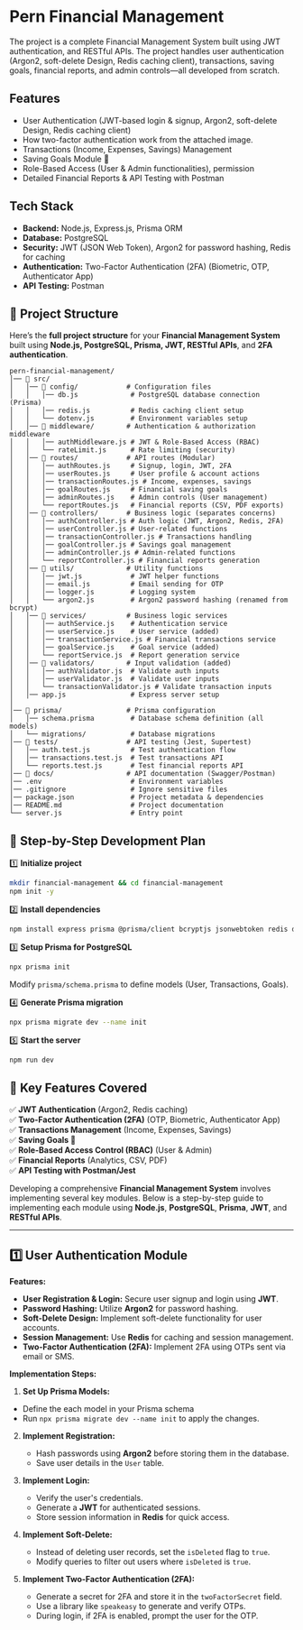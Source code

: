# Pern Financial Management
The project is a complete Financial Management System built using JWT authentication, and RESTful APIs. The project handles user authentication (Argon2, soft-delete Design, Redis caching client), transactions, saving goals, financial reports, and admin controls—all developed from scratch.

## **Features**
- User Authentication (JWT-based login & signup, Argon2, soft-delete Design, Redis caching client)
- How two-factor authentication work from the attached image.
- Transactions (Income, Expenses, Savings) Management
- Saving Goals Module 🎯
- Role-Based Access (User & Admin functionalities), permission 
- Detailed Financial Reports & API Testing with Postman

## **Tech Stack**
- **Backend:** Node.js, Express.js, Prisma ORM
- **Database:** PostgreSQL
- **Security:** JWT (JSON Web Token), Argon2 for password hashing, Redis for caching
- **Authentication:** Two-Factor Authentication (2FA) (Biometric, OTP, Authenticator App)
- **API Testing:** Postman

## **📂 Project Structure**
Here’s the **full project structure** for your **Financial Management System** built using **Node.js, PostgreSQL, Prisma, JWT, RESTful APIs**, and **2FA authentication**.
```
pern-financial-management/
│── 📁 src/
│   │── 📁 config/            # Configuration files
│   │   │── db.js             # PostgreSQL database connection (Prisma)
│   │   │── redis.js          # Redis caching client setup
│   │   └── dotenv.js         # Environment variables setup
│   │── 📁 middleware/        # Authentication & authorization middleware
│   │   │── authMiddleware.js # JWT & Role-Based Access (RBAC)
│   │   └── rateLimit.js      # Rate limiting (security)
│   │── 📁 routes/            # API routes (Modular)
│   │   │── authRoutes.js     # Signup, login, JWT, 2FA
│   │   │── userRoutes.js     # User profile & account actions
│   │   │── transactionRoutes.js # Income, expenses, savings
│   │   │── goalRoutes.js     # Financial saving goals
│   │   │── adminRoutes.js    # Admin controls (User management)
│   │   └── reportRoutes.js   # Financial reports (CSV, PDF exports)
│   │── 📁 controllers/       # Business logic (separates concerns)
│   │   │── authController.js # Auth logic (JWT, Argon2, Redis, 2FA)
│   │   │── userController.js # User-related functions
│   │   │── transactionController.js # Transactions handling
│   │   │── goalController.js # Savings goal management
│   │   │── adminController.js # Admin-related functions
│   │   └── reportController.js # Financial reports generation
│   │── 📁 utils/             # Utility functions
│   │   │── jwt.js            # JWT helper functions
│   │   │── email.js          # Email sending for OTP
│   │   │── logger.js         # Logging system
│   │   └── argon2.js         # Argon2 password hashing (renamed from bcrypt)
│   │── 📁 services/          # Business logic services
│   │   │── authService.js    # Authentication service
│   │   │── userService.js    # User service (added)
│   │   │── transactionService.js # Financial transactions service
│   │   │── goalService.js    # Goal service (added)
│   │   └── reportService.js  # Report generation service
│   │── 📁 validators/        # Input validation (added)
│   │   │── authValidator.js  # Validate auth inputs
│   │   │── userValidator.js  # Validate user inputs
│   │   └── transactionValidator.js # Validate transaction inputs
│   │── app.js                # Express server setup
│   
│── 📁 prisma/                # Prisma configuration
│   │── schema.prisma         # Database schema definition (all models)
│   └── migrations/           # Database migrations
│── 📁 tests/                 # API testing (Jest, Supertest)
│   │── auth.test.js          # Test authentication flow
│   │── transactions.test.js  # Test transactions API
│   └── reports.test.js       # Test financial reports API
│── 📁 docs/                  # API documentation (Swagger/Postman)
│── .env                      # Environment variables
│── .gitignore                # Ignore sensitive files
│── package.json              # Project metadata & dependencies
│── README.md                 # Project documentation
└── server.js                 # Entry point
```
## **📌 Step-by-Step Development Plan**
1️⃣ **Initialize project**  
```sh
mkdir financial-management && cd financial-management
npm init -y
```

2️⃣ **Install dependencies**  
```sh
npm install express prisma @prisma/client bcryptjs jsonwebtoken redis dotenv cors nodemailer jest supertest
```

3️⃣ **Setup Prisma for PostgreSQL**  
```sh
npx prisma init
```
Modify `prisma/schema.prisma` to define models (User, Transactions, Goals).

4️⃣ **Generate Prisma migration**  
```sh
npx prisma migrate dev --name init
```

5️⃣ **Start the server**  
```sh
npm run dev
```
## **📌 Key Features Covered**
✅ **JWT Authentication** (Argon2, Redis caching)  
✅ **Two-Factor Authentication (2FA)** (OTP, Biometric, Authenticator App)  
✅ **Transactions Management** (Income, Expenses, Savings)  
✅ **Saving Goals 🎯**  
✅ **Role-Based Access Control (RBAC)** (User & Admin)  
✅ **Financial Reports** (Analytics, CSV, PDF)  
✅ **API Testing with Postman/Jest**  

Developing a comprehensive **Financial Management System** involves implementing several key modules. Below is a step-by-step guide to implementing each module using **Node.js**, **PostgreSQL**, **Prisma**, **JWT**, and **RESTful APIs**.

---

## **1️⃣ User Authentication Module**

**Features:**
- **User Registration & Login:** Secure user signup and login using **JWT**.
- **Password Hashing:** Utilize **Argon2** for password hashing.
- **Soft-Delete Design:** Implement soft-delete functionality for user accounts.
- **Session Management:** Use **Redis** for caching and session management.
- **Two-Factor Authentication (2FA):** Implement 2FA using OTPs sent via email or SMS.

**Implementation Steps:**

1. **Set Up Prisma Models:**
- Define the each model in your Prisma schema
- Run `npx prisma migrate dev --name init` to apply the changes.

2. **Implement Registration:**
   - Hash passwords using **Argon2** before storing them in the database.
   - Save user details in the `User` table.

3. **Implement Login:**
   - Verify the user's credentials.
   - Generate a **JWT** for authenticated sessions.
   - Store session information in **Redis** for quick access.

4. **Implement Soft-Delete:**
   - Instead of deleting user records, set the `isDeleted` flag to `true`.
   - Modify queries to filter out users where `isDeleted` is `true`.

5. **Implement Two-Factor Authentication (2FA):**
   - Generate a secret for 2FA and store it in the `twoFactorSecret` field.
   - Use a library like `speakeasy` to generate and verify OTPs.
   - During login, if 2FA is enabled, prompt the user for the OTP.
